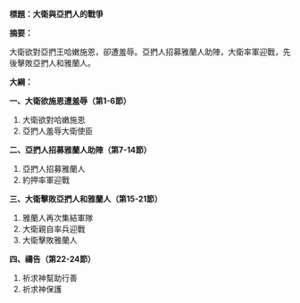 **標題：大衛與亞捫人的戰爭**

**摘要：**

大衛欲對亞捫王哈嫩施恩，卻遭羞辱。亞捫人招募雅蘭人助陣，大衛率軍迎戰，先後擊敗亞捫人和雅蘭人。

**大綱：**

**一、大衛欲施恩遭羞辱（第1-6節）**
1. 大衛欲對哈嫩施恩
2. 亞捫人羞辱大衛使臣

**二、亞捫人招募雅蘭人助陣（第7-14節）**
1. 亞捫人招募雅蘭人
2. 約押率軍迎戰

**三、大衛擊敗亞捫人和雅蘭人（第15-21節）**
1. 雅蘭人再次集結軍隊
2. 大衛親自率兵迎戰
3. 大衛擊敗雅蘭人

**四、禱告（第22-24節）**
1. 祈求神幫助行善
2. 祈求神保護